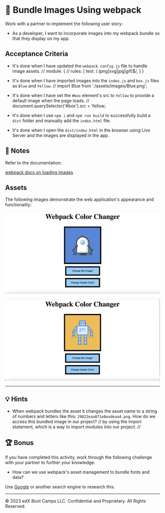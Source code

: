 # 📖 Bundle Images Using webpack

Work with a partner to implement the following user story:

* As a developer, I want to incorporate images into my webpack bundle so that they display on my app.

## Acceptance Criteria

* It's done when I have updated the `webpack.config.js` file to handle image assets.
// module: {
//   rules: [
    test: /\.(png|svg|jpg|gif)$/,
]
}

* It's done when I have imported images into the `index.js` and `box.js` files as `Blue` and `Yellow`.
// import Blue from './assets/images/Blue.png';

* It's done when I have set the `#box` element's src to `Yellow` to provide a default image when the page loads.
// document.querySelector('#box').src = Yellow;

* It's done when I use `npm i` and `npm run build` to successfully build a `dist` folder and manually add the `index.html` file.

* It's done when I open the `dist/index.html` in the browser using Live Server and the images are displayed in the app.

## 📝 Notes

Refer to the documentation:

[webpack docs on loading images](https://webpack.js.org/guides/asset-management/#loading-images)

## Assets

The following images demonstrate the web application's appearance and functionality:

![Screenshot showing app displaying blue robot](./assets/displaying-blue-robot.png)

![Screenshot showing app displaying yellow robot](./assets/displaying-yellow-robot.png)

---

## 💡 Hints

* When webpack bundles the asset it changes the asset name to a string of numbers and letters like this: `29822eaa871e8eadeaa4.png`. How do we access this bundled image in our project?
// by using the import statement, which is a way to import modules into our project. //

## 🏆 Bonus

If you have completed this activity, work through the following challenge with your partner to further your knowledge:

* How can we use webpack's asset management to bundle fonts and data?

Use [Google](https://www.google.com) or another search engine to research this.

---
© 2023 edX Boot Camps LLC. Confidential and Proprietary. All Rights Reserved.
